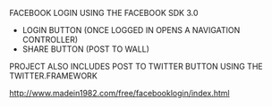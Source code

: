 FACEBOOK LOGIN USING THE FACEBOOK SDK 3.0

- LOGIN BUTTON (ONCE LOGGED IN OPENS A NAVIGATION CONTROLLER)
- SHARE BUTTON (POST TO WALL)

PROJECT ALSO INCLUDES POST TO TWITTER BUTTON USING THE TWITTER.FRAMEWORK

http://www.madein1982.com/free/facebooklogin/index.html